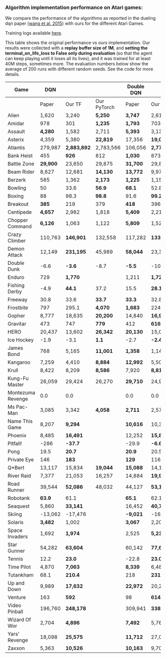 ### Algorithm implementation performance on Atari games:
We compare the performance of the algorithms as reported in the dueling dqn paper ([wang et al. 2015](https://arxiv.org/pdf/1511.06581.pdf)) with ours for the different Atari Games.

Training logs available [here](https://tensorboard.dev/experiment/XzlbZcmoQkCeVPppg7BR7g).

This table shows the original performance vs ours implementation. Our results were collected with a **replay 
buffer size of 1M**, and **setting the terminal_on_life_loss to False only during evaluation** (so that the agent 
can keep playing until it loses all its lives), and it was trained for at least 40M steps, sometimes more.
The evaluation numbers below show the average of 200 runs with different random seeds. See the code for more
details.

|Game             |DQN       |             |           | Double DQN |               | | Dueling DQN |               | |
|-----------------|----------|-------------|-----------|------------|---------------|-|-------------|---------------|-|
|                 |Paper     |Our TF       |Our PyTorch| Paper      | Our TF     | Our PyTorch | Paper       | Our TF     |Our PyTorch|
|Alien            |1,620     |3,240        |**5,250**  | **3,747**  | 2,618         | | **4,461**   | 2,281         | |
|Amidar           |978       |301          |**1,235**  | **1,793**  | 703           | | **2,354**   | 527           ||
|Assault          |**4,280** |1,582        |2,711      | **5,393**  | 3,132         | | **4,621**   | 2,432         ||
|Asterix          |4,359     |5,380        |**22,819** | 17,356     | **19,031**    | | **28,188**  | 5,297         ||
|Atlantis         |279,987   |**2,883,892**|2,783,566  | 106,056    | **2,774,910** | | 382,572     | **2,681,685** ||
|Bank Heist       |455       |**926**      |812        | **1,030**  | 873           | | **1,611**   | 976           ||
|Battle Zone      |**29,900**|23,650       |29,875     | **31,700** | 29,820        | | **37,150**  | 34,385        ||
|Beam Rider       |8,627     |12,681       |**14,130** | **13,772** | 9,978         | | **12,164**  | 8,607         ||
|Berzerk          |585       |1,362        |**2,173**  | **1,225**  | 1,157         | | **1,472**   | 1,182         ||
|Bowling          |50        |33.6         |**56.9**   | **68.1**   | 52.8          | | **65.5**    | 29.3          ||
|Boxing           |88        |98.3         |**98.8**   | 91.6       | **99.2**      | | **99.4**    | 99.1          ||
|Breakout         |**385**   |219          |379        | **418**    | 396.4         | | 345         | **402**       ||
|Centipede        |**4,657** |2,982        |1,818      | **5,409**  | 2,211         | | **7,561**   | 2,516         ||
|Chopper Command  |**6,126** |1,063        |1,122      | **5,809**  | 1,525         | | **11,215**  | 1,396         ||
|Crazy Climber    |110,763   |**146,901**  |132,558    | 117,282    | **133,573**   | | **143,570** | 142,660       ||
|Demon Attack     |12,149    |**231,195**  |45,989     | **58,044** | 23,389        | | 60,813      | **266,976**   ||
|Double Dunk      |-6.6      |**-3.6**     |-8.7       | **-5.5**   | -10.2         | | 0.1         | **0.5**       ||
|Enduro           |729       |**1,770**    | | 1,211      | **1,728**     | | **2,258**   | 1,829         ||
|Fishing Derby    |-4.9      |**44.1**     |37.2       | 15.5       | **28.1**      | | **46.4**    | 18.0          ||
|Freeway          |30.8      |33.6         |**33.7**   | **33.3**   | 32.8          | | 0.0         | **33.1**      ||
|Frostbite        |797       |295.1        |**4,070**  | **1,683**  | 224.1         | | **4,672**   | 1,498         ||
|Gopher           |8,777     |18,635       |**20,200** | 14,840     | **16,954**    | | 15,718      | **18,982**    ||
|Gravitar         |473       |747          |**779**    | 412        | **616**       | | 588         | **715**       ||
|HERO             |20,437    |13,602       |**26,342** | **20,130** | 15,039        | | **20,818**  | 14,652        ||
|Ice Hockey       |-1.9      |-3.1         |**1.1**    | -2.7       | **-2.4**      | | **0.5**     | -2.8          ||
|James Bond       |768       |5,165        |**11,001** | **1,358**  | 1,143         | | **1,312**   | 1,131         ||
|Kangaroo         |7,259     |4,410        |**8,884**  | **12,992** | 5,508         | | **14,854**  | 4,601         ||
|Krull            |8,422     |8,209        |**8,586**  | 7,920      | **8,813**     | | **11,451**  | 8,407         ||
|Kung-Fu Master   |26,059    |29,424       |26,270     | **29,710** | 24,916        | | 34,294      | **34,698**    ||
|Montezuma Revenge|0.0       |0.0          | | 0.0        | 0.0           | | 0.0         | 0.0           ||
|Ms Pac-Man       |3,085     |3,342        |**4,058**  | **2,711**  | 2,578         | | **6,283**   | 3,132         ||
|Name This Game   |8,207     |**9,294**    | | **10,616** | 10,313        | | **11,971**  | 9,315         ||
|Phoenix          |8,485     |**16,491**   | | 12,252     | **15,866**    | | **23,092**  | 9,178         ||
|Pitfall!         |-286      |**-37.7**    | | -29.9      | **-6.6**      | | **0.0**     | -88.4         ||
|Pong             |19.5      |**20.7**     | | **20.9**   | 20.5          | | **21.0**    | 20.7          ||
|Private Eye      |146       |**183**      | | **129**    | 116           | | 103         | **129**       ||
|Q*Bert           |13,117    |15,834       |**19,044** | **15,088** | 14,100        | | **19,220**  | 14,548        ||
|River Raid       |7,377     |21,053       |16,257     | 14,884     | **19,931**    | | **21,162**  | 19,061        ||
|Road Runner      |39,544    |**52,086**   |48,032     | 44,127     | **53,132**    | | **69,524**  | 52,061        ||
|Robotank         |**63.9**  |61.1         | | **65.1**   | 62.1          | | **65.3**    | 62.0          ||
|Seaquest         |5,860     |**33,141**   | | 16,452     | **40,700**    | | **50,254**  | 24,952        ||
|Skiing           |-13,062   |-17,476      | | **-9,021** | -16,244       | | **-8,857**  | -29,975       ||
|Solaris          |**3,482** |1,002        | | **3,067**  | 2,201         | | **2,250**   | 1,743         ||
|Space Invaders   |1,692     |**1,974**    | | 2,525      | **5,239**     | | **6,427**   | 1,836         ||
|Star Gunner      |54,282    |**63,604**   | | 60,142     | **77,646**    | | **89,238**  | 67,645        ||
|Tennis           |12.2      |**23.0**     | | -22.8      | **23.0**      | | 5.1         | **21,2**      ||
|Time Pilot       |4,870     |**7,063**    | | **8,339**  | 6,485         | | **11,666**  | 6,745         ||
|Tutankham        |68.1      |**210.4**    | | 218        | **231**       | | 211         | **223**       ||
|Up and Down      |9,989     |**17,632**   | | **22,972** | 20,235        | | **44,939**  | 24,880        ||
|Venture          |163       |**592**      | | 98         | **614**       | | 497         | **1,092**     ||
|Video Pinball    |196,760   |**248,178**  | | 309,941    | **338,382**   | | 98,209      | **284,487**   ||
|Wizard Of Wor    |2,704     |**4,896**    | | **7,492**  | 5,769         | | **7,855**   | 4,224         ||
|Yars' Revenge    |18,098    |**25,575**   | | **11,712** | 27,087        | | **49,622**  | 26,072        ||
|Zaxxon           |5,363     |**10,526**   | | **10,163** | 9,706         | | **12,944**  | 10,925        ||
